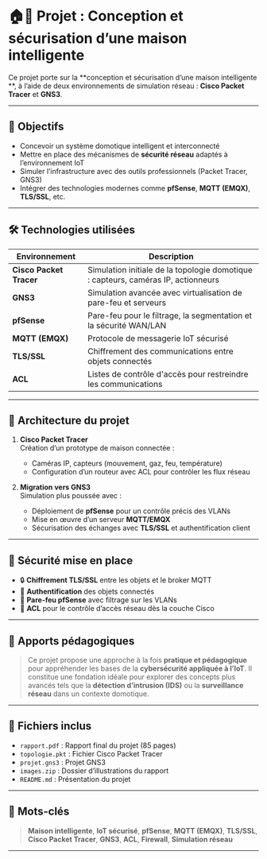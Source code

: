# 🏠🔐 Projet : Conception et sécurisation d’une maison intelligente

Ce projet porte sur la **conception et sécurisation d’une maison intelligente **, à l’aide de deux environnements de simulation réseau : **Cisco Packet Tracer** et **GNS3**.

---

## 📌 Objectifs

- Concevoir un système domotique intelligent et interconnecté
- Mettre en place des mécanismes de **sécurité réseau** adaptés à l’environnement IoT
- Simuler l’infrastructure avec des outils professionnels (Packet Tracer, GNS3)
- Intégrer des technologies modernes comme **pfSense**, **MQTT (EMQX)**, **TLS/SSL**, etc.

---

## 🛠️ Technologies utilisées

| Environnement     | Description                                          |
|-------------------|------------------------------------------------------|
| **Cisco Packet Tracer** | Simulation initiale de la topologie domotique : capteurs, caméras IP, actionneurs |
| **GNS3**              | Simulation avancée avec virtualisation de pare-feu et serveurs |
| **pfSense**           | Pare-feu pour le filtrage, la segmentation et la sécurité WAN/LAN |
| **MQTT (EMQX)**       | Protocole de messagerie IoT sécurisé              |
| **TLS/SSL**           | Chiffrement des communications entre objets connectés |
| **ACL**               | Listes de contrôle d'accès pour restreindre les communications |

---

## 🔧 Architecture du projet

1. **Cisco Packet Tracer**  
   Création d’un prototype de maison connectée :
   - Caméras IP, capteurs (mouvement, gaz, feu, température)
   - Configuration d’un routeur avec ACL pour contrôler les flux réseau

2. **Migration vers GNS3**  
   Simulation plus poussée avec :
   - Déploiement de **pfSense** pour un contrôle précis des VLANs
   - Mise en œuvre d’un serveur **MQTT/EMQX**
   - Sécurisation des échanges avec **TLS/SSL** et authentification client

---

## 🔐 Sécurité mise en place

- 🔒 **Chiffrement TLS/SSL** entre les objets et le broker MQTT
- 👤 **Authentification** des objets connectés
- 🧱 **Pare-feu pfSense** avec filtrage sur les VLANs
- 🚫 **ACL** pour le contrôle d’accès réseau dès la couche Cisco

---

## 🧠 Apports pédagogiques

> Ce projet propose une approche à la fois **pratique et pédagogique** pour appréhender les bases de la **cybersécurité appliquée à l’IoT**. Il constitue une fondation idéale pour explorer des concepts plus avancés tels que la **détection d’intrusion (IDS)** ou la **surveillance réseau** dans un contexte domotique.

---

## 📎 Fichiers inclus

- `rapport.pdf` : Rapport final du projet (85 pages)
- `topologie.pkt` : Fichier Cisco Packet Tracer
- `projet.gns3` : Projet GNS3
- `images.zip` : Dossier d’illustrations du rapport
- `README.md` : Présentation du projet

---

## 🔑 Mots-clés

> **Maison intelligente**, **IoT sécurisé**, **pfSense**, **MQTT (EMQX)**, **TLS/SSL**, **Cisco Packet Tracer**, **GNS3**, **ACL**, **Firewall**, **Simulation réseau**

---
